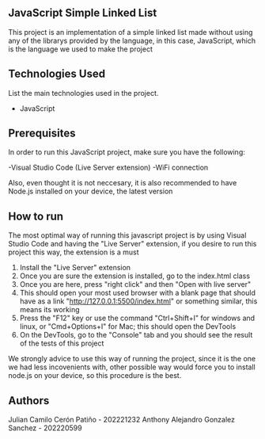 ## JavaScript Simple Linked List

This project is an implementation of a simple linked list made without using any of the librarys provided by the language, in this case, JavaScript, which is the language we used to make the project

## Technologies Used

List the main technologies used in the project.

- JavaScript

## Prerequisites

In order to run this JavaScript project, make sure you have the following:

-Visual Studio Code (Live Server extension)
-WiFi connection

Also, even thought it is not neccesary, it is also recommended to have Node.js installed on your device, the latest version


## How to run 

The most optimal way of running this javascript project is by using Visual Studio Code and having the "Live Server" extension, if you desire to run this project this way, the extension is a must

1. Install the "Live Server" extension
2. Once you are sure the extension is installed, go to the index.html class
3. Once you are here, press "right click" and then "Open with live server"
4. This should open your most used browser with a blank page that should have as a link
 "http://127.0.0.1:5500/index.html" or something similar, this means its working
5.  Press the "F12" key or use the command "Ctrl+Shift+I" for windows and linux, or "Cmd+Options+I"
for Mac; this should open the DevTools 
6.  On the DevTools, go to the "Console" tab and you should see the result of the tests of this project

We strongly advice to use this way of running the project, since it is the one we had less incovenients with, other possible way would force you to install node.js on your device, so this procedure is the best.

## Authors

Julian Camilo Cerón Patiño - 202221232
Anthony Alejandro Gonzalez Sanchez - 202220599